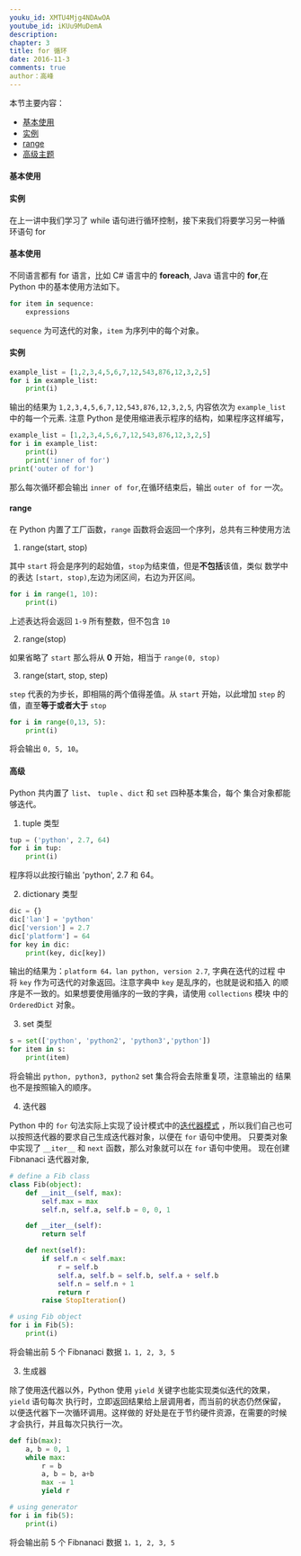 ```yaml
---
youku_id: XMTU4Mjg4NDAwOA
youtube_id: iKUu9MuDemA
description: 
chapter: 3
title: for 循环
date: 2016-11-3
comments: true
author：高峰
---
```


本节主要内容：

* [基本使用](#basic)
* [实例](#example)
* [range](#range)
* [高级主题](#advance)

<h4 class="tut-h4-pad" id="basic">基本使用</h4>
<h4 class="tut-h4-pad" id="example">实例</h4>


在上一讲中我们学习了 while 语句进行循环控制，接下来我们将要学习另一种循环语句 for

<h4 class="tut-h4-pad" id="basic">基本使用</h4>

不同语言都有 for 语言，比如 C# 语言中的 **foreach**, Java 语言中的 **for**,在 Python
中的基本使用方法如下。

```Python
for item in sequence:
    expressions
```

`sequence` 为可迭代的对象，`item` 为序列中的每个对象。

<h4 class="tut-h4-pad" id="example">实例</h4>

```Python
example_list = [1,2,3,4,5,6,7,12,543,876,12,3,2,5]
for i in example_list:
    print(i)
```

输出的结果为 `1,2,3,4,5,6,7,12,543,876,12,3,2,5`, 内容依次为 `example_list` 中的每一个元素.
注意 Python 是使用缩进表示程序的结构，如果程序这样编写，

```Python
example_list = [1,2,3,4,5,6,7,12,543,876,12,3,2,5]
for i in example_list:
    print(i)
    print('inner of for')
print('outer of for')
```

那么每次循环都会输出 `inner of for`,在循环结束后，输出 `outer of for` 一次。

<h4 class="tut-h4-pad" id="range">range</h4>

在 Python 内置了工厂函数，`range` 函数将会返回一个序列，总共有三种使用方法

1. range(start, stop)

其中 `start` 将会是序列的起始值，`stop`为结束值，但是**不包括**该值，类似
数学中的表达 `[start, stop)`,左边为闭区间，右边为开区间。

```Python
for i in range(1, 10):
    print(i)
```

上述表达将会返回 `1-9` 所有整数，但不包含 `10`

2. range(stop)

如果省略了 `start` 那么将从 **0** 开始，相当于 `range(0, stop)`

3. range(start, stop, step)

`step` 代表的为步长，即相隔的两个值得差值。从 `start` 开始，以此增加
`step` 的值，直至**等于或者大于** `stop`

```Python
for i in range(0,13, 5):
    print(i)
```

将会输出 `0, 5, 10`。

<h4 class="tut-h4-pad" id="advance">高级</h4>

Python 共内置了 `list`、 `tuple` 、`dict` 和 `set` 四种基本集合，每个
集合对象都能够迭代。

1. tuple 类型

```Python
tup = ('python', 2.7, 64)
for i in tup:
    print(i)
```
程序将以此按行输出 'python', 2.7 和 64。

2. dictionary 类型

```Python
dic = {}
dic['lan'] = 'python'
dic['version'] = 2.7
dic['platform'] = 64
for key in dic:
    print(key, dic[key])
```

输出的结果为：`platform 64，lan python, version 2.7`, 字典在迭代的过程
中将 `key` 作为可迭代的对象返回。注意字典中 `key` 是乱序的，也就是说和插入
的顺序是不一致的。如果想要使用循序的一致的字典，请使用 `collections` 模块
中的 `OrderedDict` 对象。

3. set 类型

```Python
s = set(['python', 'python2', 'python3','python'])
for item in s:
    print(item)
```

将会输出 `python, python3, python2` set 集合将会去除重复项，注意输出的
结果也不是按照输入的顺序。

4. 迭代器

Python 中的 `for` 句法实际上实现了设计模式中的[迭代器模式](https://en.wikipedia.org/wiki/Iterator_pattern#Python)
，所以我们自己也可以按照迭代器的要求自己生成迭代器对象，以便在 `for` 语句中使用。
只要类对象中实现了 `__iter__` 和 `next` 函数，那么对象就可以在 `for` 语句中使用。
现在创建 Fibnanaci 迭代器对象,

```Python
# define a Fib class
class Fib(object):
    def __init__(self, max):
        self.max = max
        self.n, self.a, self.b = 0, 0, 1

    def __iter__(self):
        return self

    def next(self):
        if self.n < self.max:
            r = self.b
            self.a, self.b = self.b, self.a + self.b
            self.n = self.n + 1
            return r
        raise StopIteration()

# using Fib object
for i in Fib(5):
    print(i)
```

将会输出前 5 个 Fibnanaci 数据 `1，1, 2, 3, 5`

3. 生成器

除了使用迭代器以外，Python 使用 `yield` 关键字也能实现类似迭代的效果，`yield` 语句每次
执行时，立即返回结果给上层调用者，而当前的状态仍然保留，以便迭代器下一次循环调用。这样做的
好处是在于节约硬件资源，在需要的时候才会执行，并且每次只执行一次。

```Python
def fib(max):
    a, b = 0, 1
    while max:
        r = b
        a, b = b, a+b
        max -= 1
        yield r

# using generator
for i in fib(5):
    print(i)
```

将会输出前 5 个 Fibnanaci 数据 `1，1, 2, 3, 5`